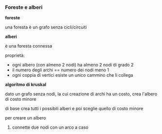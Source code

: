 ### Foreste e alberi

**foreste**

una foresta è un grafo senza cicli/circuiti

**alberi**

è una foresta connessa

proprietà:
* ogni albero (con almeno 2 nodi) ha almeno 2 nodi di grado 2
* il numero degli archi == numero dei nodi meno 1
* ogni coppia di vertici esiste un unico cammino che li collega

**algoritmo di kruskal**

dato un grafo senza nodi, la cui creazione di archi ha un costo, crea l'albero di costo minore

di base crea tutti i possibili alberi e poi sceglie quello di costo minore

per creare un albero
1. connette due nodi con un arco a caso